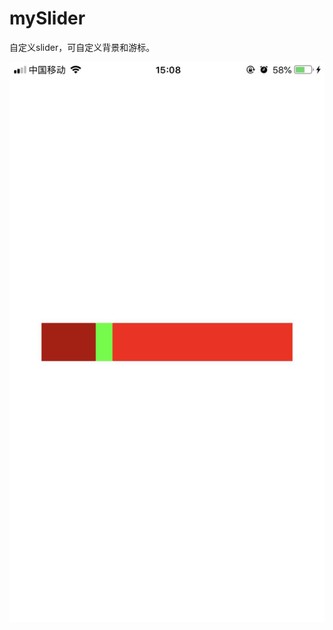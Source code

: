# mySlider

自定义slider，可自定义背景和游标。

![sc1](https://github.com/liqiantu/mySlider/blob/master/WechatIMG33.jpeg)
